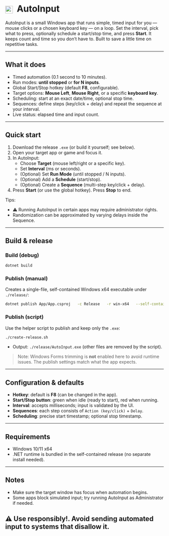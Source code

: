 # <img src="App/Resources/app_default.ico" alt="AutoInput Icon" width="24" height="24" style="vertical-align: middle; margin-right: 6px;"> AutoInput

AutoInput is a small Windows app that runs simple, timed input for you — mouse clicks or a chosen keyboard key — on a loop. Set the interval, pick what to press, optionally schedule a start/stop time, and press **Start**. It keeps count and time so you don’t have to. Built to save a little time on repetitive tasks.

---

## What it does

- Timed automation (0.1 second to 10 minutes).
- Run modes: **until stopped** or **for N inputs**.
- Global Start/Stop hotkey (default **F8**, configurable).
- Target options: **Mouse Left**, **Mouse Right**, or a specific **keyboard key**.
- Scheduling: start at an exact date/time, optional stop time.
- Sequences: define steps (key/click + delay) and repeat the sequence at your interval.
- Live status: elapsed time and input count.

---

## Quick start

1. Download the release `.exe` (or build it yourself; see below).
2. Open your target app or game and focus it.
3. In AutoInput:
   - Choose **Target** (mouse left/right or a specific key).
   - Set **Interval** (ms or seconds).
   - (Optional) Set **Run Mode** (until stopped / N inputs).
   - (Optional) Add a **Schedule** (start/stop).
   - (Optional) Create a **Sequence** (multi-step key/click + delay).
4. Press **Start** (or use the global hotkey). Press **Stop** to end.

Tips:
- ⚠️ Running AutoInput in certain apps may require administrator rights.
- Randomization can be approximated by varying delays inside the Sequence.

---

## Build & release

### Build (debug)
```bash
dotnet build
```

### Publish (manual)
Creates a single-file, self-contained Windows x64 executable under `./release/`:
```bash
dotnet publish App/App.csproj   -c Release   -r win-x64   --self-contained true   -p:PublishSingleFile=true   -p:IncludeNativeLibrariesForSelfExtract=true   -p:EnableCompressionInSingleFile=true   -p:DebugType=none   -p:DebugSymbols=false   -o release
```

### Publish (script)
Use the helper script to publish and keep only the `.exe`:
```bash
./create-release.sh
```
- Output: `./release/AutoInput.exe` (other files are removed by the script).

> Note: Windows Forms trimming is **not** enabled here to avoid runtime issues. The publish settings match what the app expects.

---

## Configuration & defaults

- **Hotkey**: default is **F8** (can be changed in the app).
- **Start/Stop button**: green when idle (ready to start), red when running.
- **Interval**: accepts milliseconds; input is validated by the UI.
- **Sequences**: each step consists of `Action (key/click)` + `Delay`.
- **Scheduling**: precise start timestamp; optional stop timestamp.

---

## Requirements

- Windows 10/11 x64
- .NET runtime is bundled in the self-contained release (no separate install needed).

---

## Notes
- Make sure the target window has focus when automation begins.
- Some apps block simulated input; try running AutoInput as Administrator if needed.

##  **⚠️ Use responsibly!**. Avoid sending automated input to systems that disallow it.

